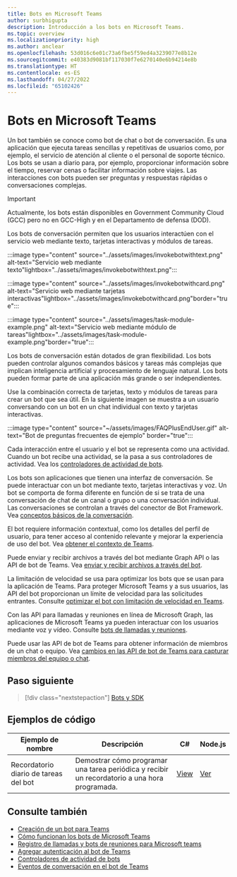 ```yaml
---
title: Bots en Microsoft Teams
author: surbhigupta
description: Introducción a los bots en Microsoft Teams.
ms.topic: overview
ms.localizationpriority: high
ms.author: anclear
ms.openlocfilehash: 53d016c6e01c73a6fbe5f59ed4a3239077e8b12e
ms.sourcegitcommit: e40383d9081bf117030f7e6270140e6b94214e8b
ms.translationtype: HT
ms.contentlocale: es-ES
ms.lasthandoff: 04/27/2022
ms.locfileid: "65102426"
---
```

# <a name="bots-in-microsoft-teams"></a>Bots en Microsoft Teams

Un bot también se conoce como bot de chat o bot de conversación. Es una aplicación que ejecuta tareas sencillas y repetitivas de usuarios como, por ejemplo, el servicio de atención al cliente o el personal de soporte técnico. Los bots se usan a diario para, por ejemplo, proporcionar información sobre el tiempo, reservar cenas o facilitar información sobre viajes. Las interacciones con bots pueden ser preguntas y respuestas rápidas o conversaciones complejas.

> [!IMPORTANT]
> Actualmente, los bots están disponibles en Government Community Cloud (GCC) pero no en GCC-High y en el Departamento de defensa (DOD).

Los bots de conversación permiten que los usuarios interactúen con el servicio web mediante texto, tarjetas interactivas y módulos de tareas.

:::image type="content" source="../assets/images/invokebotwithtext.png" alt-text="Servicio web mediante texto"lightbox="../assets/images/invokebotwithtext.png":::

:::image type="content" source="../assets/images/invokebotwithcard.png" alt-text="Servicio web mediante tarjetas interactivas"lightbox="../assets/images/invokebotwithcard.png"border="true":::

:::image type="content" source="../assets/images/task-module-example.png" alt-text="Servicio web mediante módulo de tareas"lightbox="../assets/images/task-module-example.png"border="true":::

Los bots de conversación están dotados de gran flexibilidad. Los bots pueden controlar algunos comandos básicos y tareas más complejas que implican inteligencia artificial y procesamiento de lenguaje natural. Los bots pueden formar parte de una aplicación más grande o ser independientes.

Use la combinación correcta de tarjetas, texto y módulos de tareas para crear un bot que sea útil. En la siguiente imagen se muestra a un usuario conversando con un bot en un chat individual con texto y tarjetas interactivas.

:::image type="content" source="~/assets/images/FAQPlusEndUser.gif" alt-text="Bot de preguntas frecuentes de ejemplo" border="true":::

Cada interacción entre el usuario y el bot se representa como una actividad. Cuando un bot recibe una actividad, se la pasa a sus controladores de actividad. Vea los [controladores de actividad de bots](~/bots/bot-basics.md).

Los bots son aplicaciones que tienen una interfaz de conversación. Se puede interactuar con un bot mediante texto, tarjetas interactivas y voz. Un bot se comporta de forma diferente en función de si se trata de una conversación de chat de un canal o grupo o una conversación individual. Las conversaciones se controlan a través del conector de Bot Framework. Vea [conceptos básicos de la conversación](~/bots/how-to/conversations/conversation-basics.md).

El bot requiere información contextual, como los detalles del perfil de usuario, para tener acceso al contenido relevante y mejorar la experiencia de uso del bot. Vea [obtener el contexto de Teams](~/bots/how-to/get-teams-context.md).

Puede enviar y recibir archivos a través del bot mediante Graph API o las API de bot de Teams. Vea [enviar y recibir archivos a través del bot](~/bots/how-to/bots-filesv4.md).

La limitación de velocidad se usa para optimizar los bots que se usan para la aplicación de Teams. Para proteger Microsoft Teams y a sus usuarios, las API del bot proporcionan un límite de velocidad para las solicitudes entrantes. Consulte [optimizar el bot con limitación de velocidad en Teams](~/bots/how-to/rate-limit.md).

Con las API para llamadas y reuniones en línea de Microsoft Graph, las aplicaciones de Microsoft Teams ya pueden interactuar con los usuarios mediante voz y vídeo. Consulte [bots de llamadas y reuniones](~/bots/calls-and-meetings/calls-meetings-bots-overview.md).

Puede usar las API de bot de Teams para obtener información de miembros de un chat o equipo. Vea [cambios en las API de bot de Teams para capturar miembros del equipo o chat](~/resources/team-chat-member-api-changes.md).

<!--- TBD: For quick scanning, see if the above information can be itemized as a list.
--->

## <a name="next-step"></a>Paso siguiente

> [!div class="nextstepaction"]
> [Bots y SDK](~/bots/bot-features.md)

## <a name="code-samples"></a>Ejemplos de código

|Ejemplo de nombre | Descripción | C# | Node.js |
|----------------|-----------------|--------------|--------------|
| Recordatorio diario de tareas del bot| Demostrar cómo programar una tarea periódica y recibir un recordatorio a una hora programada. | [View](https://github.com/OfficeDev/Microsoft-Teams-Samples/tree/main/samples/bot-daily-task-reminder/csharp) | [Ver](https://github.com/OfficeDev/Microsoft-Teams-Samples/tree/main/samples/bot-daily-task-reminder/nodejs) |

## <a name="see-also"></a>Consulte también

* [Creación de un bot para Teams](~/bots/how-to/create-a-bot-for-teams.md)
* [Cómo funcionan los bots de Microsoft Teams](/azure/bot-service/bot-builder-basics-teams)
* [Registro de llamadas y bots de reuniones para Microsoft teams](~/bots/calls-and-meetings/registering-calling-bot.md)
* [Agregar autenticación al bot de Teams](~/bots/how-to/authentication/add-authentication.md)
* [Controladores de actividad de bots](~/bots/bot-basics.md)
* [Eventos de conversación en el bot de Teams](~/bots/how-to/conversations/subscribe-to-conversation-events.md)
